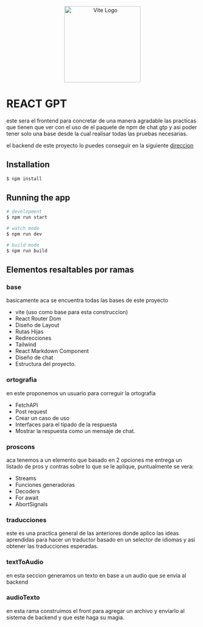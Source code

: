 <p align="center">
  <a href="https://vitejs.dev/" target="blank"><img src="https://vitejs.dev/logo.svg" width="200" alt="Vite Logo" /></a>
</p>

# REACT GPT
 
 este sera el frontend para concretar de una manera agradable las practicas que tienen que ver con el uso de el paquete de npm de chat gtp y asi poder tener solo una base desde la cual realisar todas las pruebas necesarias.
 
 el backend de este proyecto lo puedes conseguir en la siguiente [direccion](https://github.com/hikdul/nestGpt)
 
## Installation

```bash
$ npm install
```

## Running the app

```bash
# development
$ npm run start

# watch mode
$ npm run dev

# build mode
$ npm run build
```
 
## Elementos resaltables por ramas

### base

basicamente aca se encuentra todas las bases de este proyecto

* vite (uso como base para esta construccion)
* React Router Dom
* Diseño de Layout
* Rutas Hijas
* Redirecciones
* Tailwind
* React Markdown Component
* Diseño de chat
* Estructura del proyecto.


### ortografia

en este proponemos un usuario para correguir la ortografia

* FetchAPI
* Post request
* Crear un caso de uso
* Interfaces para el tipado de la respuesta
* Mostrar la respuesta como un mensaje de chat.

### proscons 

aca tenemos a un elemento que basado en 2 opciones me entrega un listado de pros y contras sobre lo que se le aplique, puntualmente se vera:

* Streams
* Funciones generadoras
* Decoders
* For await
* AbortSignals

### traducciones

este es una practica general de las anteriores donde aplico las ideas aprendidas para hacer un traductor basado en un selector de idiomas y asi obtener las traducciones esperadas.
 
### textToAudio

en esta seccion generamos un texto en base a un audio que se envia al backend

### audioTexto

en esta rama construimos el front para agregar un archivo y enviarlo al sistema de backend y que este haga su magia.
